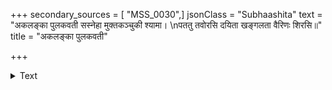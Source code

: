 +++
secondary_sources = [ "MSS_0030",]
jsonClass = "Subhaashita"
text = "अकलङ्का पुलकवती सस्नेहा मुक्तकञ्चुकी श्यामा।  \nपततु तवोरसि दयिता खङ्गलता वैरिणः शिरसि॥"
title = "अकलङ्का पुलकवती"

+++

<details><summary>Text</summary>

अकलङ्का पुलकवती सस्नेहा मुक्तकञ्चुकी श्यामा।  
पततु तवोरसि दयिता खङ्गलता वैरिणः शिरसि॥
</details>
